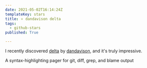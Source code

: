 ```yaml
---
date: 2021-05-02T16:14:24Z
templateKey: stars
title: ⭐ dandavison delta
tags:
  - github-stars
published: True

---
```


I recently discovered [delta](https://github.com/dandavison/delta) by [dandavison](https://github.com/dandavison), and it's truly impressive.

A syntax-highlighting pager for git, diff, grep, and blame output
